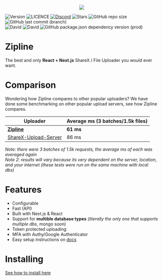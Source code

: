 <p align="center"><img src="https://raw.githubusercontent.com/ZiplineProject/zipline/next/public/zipline_small.png"/></p>

![Version](https://img.shields.io/github/package-json/v/diced/zipline)
![LICENCE](https://img.shields.io/github/license/diced/zipline)
[![Discord](https://img.shields.io/discord/729771078196527176)](https://discord.gg/AtTSecwqeV)
![Stars](https://img.shields.io/github/stars/diced/zipline)
![GitHub repo size](https://img.shields.io/github/repo-size/diced/zipline)
![GitHub last commit (branch)](https://img.shields.io/github/last-commit/diced/zipline/next)
<br>
![David](https://img.shields.io/david/diced/zipline)
![David](https://img.shields.io/david/dev/diced/zipline)
![GitHub package.json dependency version (prod)](https://img.shields.io/github/package-json/dependency-version/diced/zipline/react)

# Zipline
The best and only **React + Next.js** ShareX / File Uploader you would ever want.

# Comparison
Wondering how Zipline compares to other popular uploaders? We have done some benchmarking on other popular upload servers, see how Zipline compares.

| Uploader | Average ms (3 batches/1.5k files) |
|-|-|
| **[Zipline](https://github.com/diced/zipline)** | **61 ms** |
| [ShareX-Upload-Server](https://github.com/TannerReynolds/ShareX-Upload-Server) | 86 ms |

*Note: there were 3 batches of 1.5k requests, the average ms of each was averaged again*<br>
*Note 2: results will vary because its very dependent on the server, location, and your internet (these tests were run on the same machine with local dbs)*

# Features
- Configurable
- Fast (API)
- Built with Next.js & React
- Support for **multible database types** (*literally the only one that supports multiple dbs*, mongo soon)
- Token protected uploading
- MFA with Authy/Google Authenticator
- Easy setup instructions on [docs](https://zipline.diced.wtf/docs)

# Installing
[See how to install here](https://zipline.diced.wtf/docs/)
